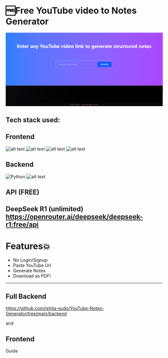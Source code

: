 # 🆓Free YouTube video to Notes Generator
![alt text](<assets/Screenshot 2025-07-25 202517.png>)
## Tech stack used:
## Frontend
![alt text](https://img.shields.io/badge/React-20232A?style=for-the-badge&logo=react&logoColor=61DAFB)
![alt text](https://img.shields.io/badge/React_Router-CA4245?style=for-the-badge&logo=react-router&logoColor=white)
![alt text](    https://img.shields.io/badge/Tailwind_CSS-38B2AC?style=for-the-badge&logo=tailwind-css&logoColor=white)
![alt text](    https://img.shields.io/badge/axios-671ddf?&style=for-the-badge&logo=axios&logoColor=white)

 ## Backend
 ![Python](https://img.shields.io/badge/python-3670A0?style=for-the-badge&logo=python&logoColor=ffdd54)
![alt text](https://img.shields.io/badge/Flask-000000?style=for-the-badge&logo=flask&logoColor=white)

## API (FREE)
DeepSeek R1 (unlimited)
https://openrouter.ai/deepseek/deepseek-r1:free/api
---

# Features💥
- No Login/Signup
- Paste YouTube Url
- Generate Notes
- Download as PDF!
---
## Full Backend 
https://github.com/ishita-sudo/YouTube-Notes-Generator/tree/main/backend

and 
## Frontend 

Guide